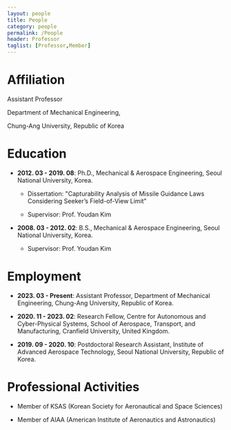 ```yaml
---
layout: people
title: People
category: people
permalink: /People
header: Professor
taglist: [Professor,Member]
---
```


# Affiliation

Assistant Professor 

Department of Mechanical Engineering, 

Chung-Ang University, Republic of Korea

# Education

* **2012. 03 - 2019. 08**: Ph.D., Mechanical & Aerospace Engineering, Seoul National University, Korea.

    - Dissertation: "Capturability Analysis of Missile Guidance Laws Considering Seeker’s Field-of-View Limit"

    - Supervisor: Prof. Youdan Kim

* **2008. 03 - 2012. 02**: B.S., Mechanical & Aerospace Engineering, Seoul National University, Korea.

    - Supervisor: Prof. Youdan Kim

# Employment

* **2023. 03 - Present**: Assistant Professor, Department of Mechanical Engineering, Chung-Ang University, Republic of Korea. 

* **2020. 11 - 2023. 02**: Research Fellow, Centre for Autonomous and Cyber-Physical Systems, School of Aerospace, Transport, and Manufacturing, Cranfield University, United Kingdom. 

* **2019. 09 - 2020. 10**: Postdoctoral Research Assistant, Institute of Advanced Aerospace Technology,  Seoul National University, Republic of Korea.

# Professional Activities

* Member of KSAS (Korean Society for Aeronautical and Space Sciences)

* Member of AIAA (American Institute of Aeronautics and Astronautics)